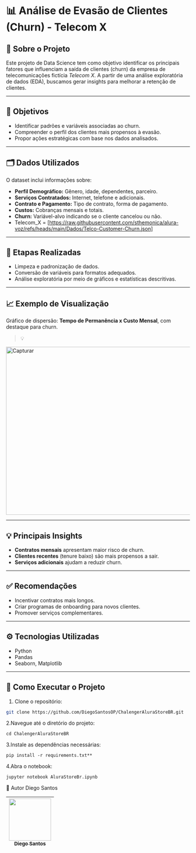 # 📊 Análise de Evasão de Clientes (Churn) - Telecom X

## 📌 Sobre o Projeto

Este projeto de Data Science tem como objetivo identificar os principais fatores que influenciam a saída de clientes (churn) da empresa de telecomunicações fictícia *Telecom X*. A partir de uma análise exploratória de dados (EDA), buscamos gerar insights para melhorar a retenção de clientes.

---

## 🎯 Objetivos

- Identificar padrões e variáveis associadas ao churn.
- Compreender o perfil dos clientes mais propensos à evasão.
- Propor ações estratégicas com base nos dados analisados.

---

## 🗂 Dados Utilizados

O dataset inclui informações sobre:

- **Perfil Demográfico:** Gênero, idade, dependentes, parceiro.
- **Serviços Contratados:** Internet, telefone e adicionais.
- **Contrato e Pagamento:** Tipo de contrato, forma de pagamento.
- **Custos:** Cobranças mensais e totais.
- **Churn:** Variável-alvo indicando se o cliente cancelou ou não.
- Telecom_X = [https://raw.githubusercontent.com/sthemonica/alura-voz/refs/heads/main/Dados/Telco-Customer-Churn.json]
---

## 🧹 Etapas Realizadas

- Limpeza e padronização de dados.
- Conversão de variáveis para formatos adequados.
- Análise exploratória por meio de gráficos e estatísticas descritivas.

---

## 📈 Exemplo de Visualização

Gráfico de dispersão: **Tempo de Permanência x Custo Mensal**, com destaque para churn.

> 💡 

<img width="1428" height="459" alt="Capturar" src="https://github.com/user-attachments/assets/050e9800-cb43-48e4-8744-e96f77ff35c2" />


---

## 💡 Principais Insights

- **Contratos mensais** apresentam maior risco de churn.
- **Clientes recentes** (tenure baixo) são mais propensos a sair.
- **Serviços adicionais** ajudam a reduzir churn.


---

## ✅ Recomendações

- Incentivar contratos mais longos.
- Criar programas de onboarding para novos clientes.
- Promover serviços complementares.


---

## ⚙️ Tecnologias Utilizadas

- Python
- Pandas
- Seaborn, Matplotlib

---

## 🚀 Como Executar o Projeto

1. Clone o repositório:

```bash
git clone https://github.com/DiegoSantosOP/ChalengerAluraStoreBR.git
```
2.Navegue até o diretório do projeto:
```
cd ChalengerAluraStoreBR
```
3.Instale as dependências necessárias:
```
pip install -r requirements.txt**
```
4.Abra o notebook:
```
jupyter notebook AluraStoreBr.ipynb
```
👤 Autor
Diego Santos

| [<img loading="lazy" src="https://github.com/user-attachments/assets/b753da45-f62e-474e-9e98-f227bc0c0be5" width=115><br><sub>Diego Santos</sub>](https://github.com/DiegoSantosOP) |
| :---: 
